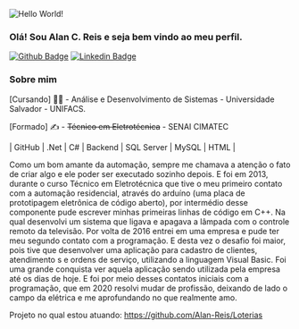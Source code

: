 ![Hello World!](https://github.com/Alan-Reis/img/blob/main/Hello%20World.gif)

### Olá! Sou Alan C. Reis e seja bem vindo ao meu perfil.

[![Github Badge](https://img.shields.io/badge/-Github-000?style=flat-square&logo=Github&logoColor=white&link=https://github.com/Alan-Reis)](https://github.com/Alan-Reis)
[![Linkedin Badge](https://img.shields.io/badge/-LinkedIn-blue?style=flat-square&logo=Linkedin&logoColor=white&link=https://www.linkedin.com/in/alan-c-reis/)](https://www.linkedin.com/in/alan-c-reis/)

### Sobre mim
[Cursando] ✍🏼 - Análise e Desenvolvimento de Sistemas - Universidade Salvador - UNIFACS.

[Formado] ✍ - ~~Técnico em Eletrotécnica~~ - SENAI CIMATEC

| GitHub | .Net | C# | Backend | SQL Server | MySQL | HTML | 

Como um bom amante da automação, sempre me chamava a atenção o fato de criar algo e ele poder ser executado sozinho depois. E foi em 2013, durante o curso Técnico em Eletrotécnica que tive o meu primeiro contato com a automação residencial, através do arduíno (uma placa de prototipagem eletrônica de código aberto), por intermédio desse componente pude escrever minhas primeiras linhas de código em C++. Na qual desenvolvi um sistema que ligava e apagava a lâmpada com o controle remoto da televisão.
Por volta de 2016 entrei em uma empresa e pude ter meu segundo contato com a programação. E desta vez o desafio foi maior, pois tive que desenvolver uma aplicação para cadastro de clientes, atendimento s e ordens de serviço, utilizando a linguagem Visual Basic. Foi uma grande conquista ver aquela aplicação sendo utilizada pela empresa até os dias de hoje.
E foi por meio desses contatos iniciais com a programação, que em 2020 resolvi mudar de profissão, deixando de lado o campo da elétrica e me aprofundando no que realmente amo.

Projeto no qual estou atuando: 
https://github.com/Alan-Reis/Loterias

